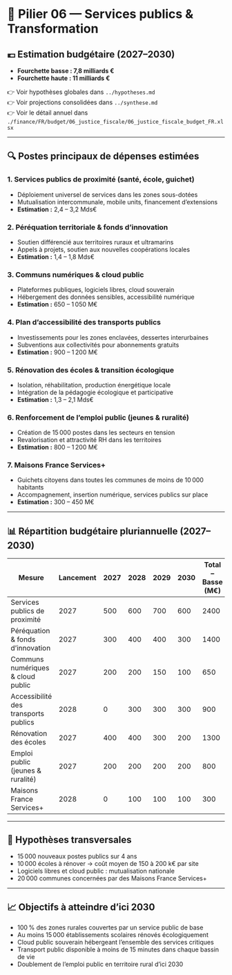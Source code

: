 # 🧮 Pilier 06 — Services publics & Transformation

## 💶 Estimation budgétaire (2027–2030)

- **Fourchette basse : 7,8 milliards €**
- **Fourchette haute : 11 milliards €**

👉 Voir hypothèses globales dans `../hypotheses.md`  
👉 Voir projections consolidées dans `../synthese.md`  
👉 Voir le détail annuel dans `./finance/FR/budget/06_justice_fiscale/06_justice_fiscale_budget_FR.xlsx`

---

## 🔍 Postes principaux de dépenses estimées

### 1. Services publics de proximité (santé, école, guichet)
- Déploiement universel de services dans les zones sous-dotées  
- Mutualisation intercommunale, mobile units, financement d’extensions  
- **Estimation :** 2,4 – 3,2 Mds€

### 2. Péréquation territoriale & fonds d’innovation
- Soutien différencié aux territoires ruraux et ultramarins  
- Appels à projets, soutien aux nouvelles coopérations locales  
- **Estimation :** 1,4 – 1,8 Mds€

### 3. Communs numériques & cloud public
- Plateformes publiques, logiciels libres, cloud souverain  
- Hébergement des données sensibles, accessibilité numérique  
- **Estimation :** 650 – 1 050 M€

### 4. Plan d’accessibilité des transports publics
- Investissements pour les zones enclavées, dessertes interurbaines  
- Subventions aux collectivités pour abonnements gratuits  
- **Estimation :** 900 – 1 200 M€

### 5. Rénovation des écoles & transition écologique
- Isolation, réhabilitation, production énergétique locale  
- Intégration de la pédagogie écologique et participative  
- **Estimation :** 1,3 – 2,1 Mds€

### 6. Renforcement de l’emploi public (jeunes & ruralité)
- Création de 15 000 postes dans les secteurs en tension  
- Revalorisation et attractivité RH dans les territoires  
- **Estimation :** 800 – 1 200 M€

### 7. Maisons France Services+
- Guichets citoyens dans toutes les communes de moins de 10 000 habitants  
- Accompagnement, insertion numérique, services publics sur place  
- **Estimation :** 300 – 450 M€

---

## 📊 Répartition budgétaire pluriannuelle (2027–2030)

| Mesure                                           | Lancement | 2027 | 2028 | 2029 | 2030 | Total – Basse (M€) | Haute (M€) |
|--------------------------------------------------|-----------|------|------|------|------|---------------------|------------|
| Services publics de proximité                    | 2027      | 500  | 600  | 700  | 600  | 2400                | 3200       |
| Péréquation & fonds d’innovation                 | 2027      | 300  | 400  | 400  | 300  | 1400                | 1800       |
| Communs numériques & cloud public                | 2027      | 200  | 200  | 150  | 100  | 650                 | 1050       |
| Accessibilité des transports publics             | 2028      | 0    | 300  | 300  | 300  | 900                 | 1200       |
| Rénovation des écoles                            | 2027      | 400  | 400  | 300  | 200  | 1300                | 2100       |
| Emploi public (jeunes & ruralité)                | 2027      | 200  | 200  | 200  | 200  | 800                 | 1200       |
| Maisons France Services+                         | 2028      | 0    | 100  | 100  | 100  | 300                 | 450        |

---

## 📌 Hypothèses transversales

- 15 000 nouveaux postes publics sur 4 ans  
- 10 000 écoles à rénover → coût moyen de 150 à 200 k€ par site  
- Logiciels libres et cloud public : mutualisation nationale  
- 20 000 communes concernées par des Maisons France Services+

---

## 📈 Objectifs à atteindre d’ici 2030

- 100 % des zones rurales couvertes par un service public de base  
- Au moins 15 000 établissements scolaires rénovés écologiquement  
- Cloud public souverain hébergeant l’ensemble des services critiques  
- Transport public disponible à moins de 15 minutes dans chaque bassin de vie  
- Doublement de l’emploi public en territoire rural d’ici 2030
